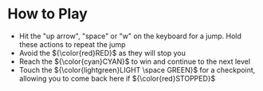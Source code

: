 # How to Play

* Hit the "up arrow", "space" or "w" on the keyboard for a jump. Hold these actions to repeat the jump
* Avoid the ${\color{red}RED}$ as they will stop you 
* Reach the ${\color{cyan}CYAN}$ to win and continue to the next level
* Touch the ${\color{lightgreen}LIGHT \space GREEN}$ for a checkpoint, allowing you to come back here if ${\color{red}STOPPED}$
